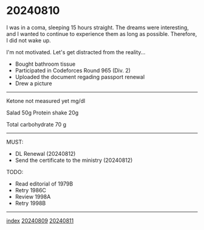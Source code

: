 <head><meta name="viewport" content="width=device-width, initial-scale=1.0, user-scalable=yes" /><meta charset="UTF-8"></head>

# 20240810

I was in a coma, sleeping 15 hours straight. The dreams were interesting, and I wanted to continue to experience them as long as possible. Therefore, I did not wake up.

I\'m not motivated. Let\'s get distracted from the reality...

- Bought bathroom tissue
- Participated in Codeforces Round 965 (Div. 2)
- Uploaded the document regading passport renewal
- Drew a picture

---

Ketone not measured yet mg/dl

Salad 50g
Protein shake 20g

Total carbohydrate 70 g

---

MUST:

- DL Renewal (20240812)
- Send the certificate to the ministry (20240812)

TODO:

- Read editorial of 1979B
- Retry 1986C
- Review 1998A
- Retry 1998B

---

[index](../../index.html)
[20240809](20240809.html)
[20240811](20240811.html)
